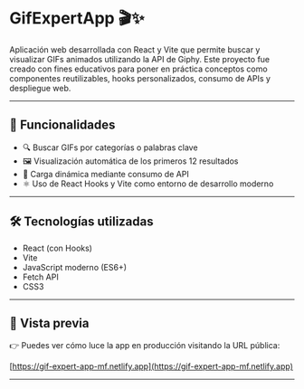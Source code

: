 # GifExpertApp 🎬✨

Aplicación web desarrollada con React y Vite que permite buscar y visualizar GIFs animados utilizando la API de Giphy. Este proyecto fue creado con fines educativos para poner en práctica conceptos como componentes reutilizables, hooks personalizados, consumo de APIs y despliegue web.

---

## 🚀 Funcionalidades

- 🔍 Buscar GIFs por categorías o palabras clave
- 🖼️ Visualización automática de los primeros 12 resultados
- 🔁 Carga dinámica mediante consumo de API
- ⚛️ Uso de React Hooks y Vite como entorno de desarrollo moderno

---

## 🛠️ Tecnologías utilizadas

- React (con Hooks)
- Vite
- JavaScript moderno (ES6+)
- Fetch API
- CSS3

---

## 📸 Vista previa

👉 Puedes ver cómo luce la app en producción visitando la URL pública:

[https://gif-expert-app-mf.netlify.app](https://gif-expert-app-mf.netlify.app)

---
